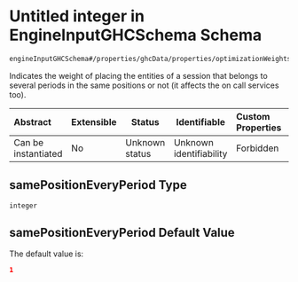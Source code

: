 # Untitled integer in EngineInputGHCSchema Schema

```txt
engineInputGHCSchema#/properties/ghcData/properties/optimizationWeights/properties/sessions/properties/samePositionEveryPeriod
```

Indicates the weight of placing the entities of a session that belongs to several periods in the same positions or not (it affects the on call services too).


| Abstract            | Extensible | Status         | Identifiable            | Custom Properties | Additional Properties | Access Restrictions | Defined In                                                         |
| :------------------ | ---------- | -------------- | ----------------------- | :---------------- | --------------------- | ------------------- | ------------------------------------------------------------------ |
| Can be instantiated | No         | Unknown status | Unknown identifiability | Forbidden         | Allowed               | none                | [ghc.schema.json\*](../out/ghc.schema.json "open original schema") |

## samePositionEveryPeriod Type

`integer`

## samePositionEveryPeriod Default Value

The default value is:

```json
1
```

